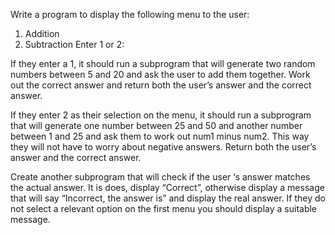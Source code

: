Write a program to display the following menu to the user:
1) Addition
2) Subtraction
Enter 1 or 2:

If they enter a 1, it should run a subprogram that will generate two random numbers between 5 and 20 and ask the user to add them together. Work out the correct answer and return both the user’s answer and the correct answer. 

If they enter 2 as their selection on the menu, it should run a subprogram that will generate one number between 25 and 50 and another number between 1 and 25 and ask them to work out num1 minus num2. This way they will not have to worry about negative answers. Return both the user’s answer and the correct answer. 

Create another subprogram that will check if the user ‘s answer matches the actual answer. It is does, display “Correct”, otherwise display a message that will say “Incorrect, the answer is” and display the real answer. If they do not select a relevant option on the first menu you should display a suitable message.